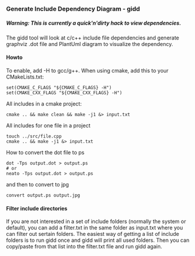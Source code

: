 ### Generate Include Dependency Diagram - gidd

##### Warning: This is currently a quick'n'dirty hack to view dependencies.

The gidd tool will look at c/c++ include file dependencies and generate graphviz .dot file 
and PlantUml diagram to visualize the dependency.

#### Howto

To enable, add -H to gcc/g++. When using cmake, add this to your CMakeLists.txt:
```
set(CMAKE_C_FLAGS "${CMAKE_C_FLAGS} -H")
set(CMAKE_CXX_FLAGS "${CMAKE_CXX_FLAGS} -H")
```

All includes in a cmake project:
```
cmake .. && make clean && make -j1 &> input.txt
```

All includes for one file in a project
```
touch ../src/file.cpp
cmake .. && make -j1 &> input.txt
```

How to convert the dot file to ps
```
dot -Tps output.dot > output.ps
# or
neato -Tps output.dot > output.ps
```
and then to convert to jpg
```
convert output.ps output.jpg
```

#### Filter include directories
If you are not interested in a set of include folders (normally the system or default),
you can add a filter.txt in the same folder as input.txt where you can filter out sertain folders.
The easiest way of getting a list of include folders is to run gidd once and gidd will print all used folders.
Then you can copy/paste from that list into the filter.txt file and run gidd again.